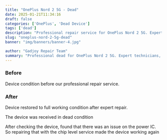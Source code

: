 ```yaml
---
title: "OnePlus Nord 2 5G - Dead"
date: 2025-01-21T11:34:16
draft: false
categories: ['OnePlus', 'Dead Device']
tags: ['dead']
description: "Professional repair service for OnePlus Nord 2 5G. Expert diagnosis and quality repairs in Bangalore."
slug: "oneplus-nord-2-5g-dead"
banner: "img/banners/banner-4.jpg"

author: "Gadjoy Repair Team"
summary: "Professional dead for OnePlus Nord 2 5G. Expert technicians, quality parts, warranty included."
---
```


### Before

Device condition before our professional repair service.

### After

Device restored to full working condition after expert repair.

The device was received in dead condition

After checking the device, found that there was an issue on the power IC. So repairing that with the chip level service made the device working again